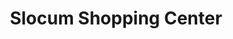 ---
title: "Slocum Shopping Center"
url: /havelock/slocum-shopping-center/
shop: Einkaufszentrum
---